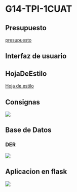 # G14-TPI-1CUAT
## Presupuesto
[presupuesto](archivos/presupuesto.md)

## Interfaz de usuario
## HojaDeEstilo
[Hoja de estilo](archivos/hojaDeEstilo.md)


## Consignas
![](https://scontent.faep26-1.fna.fbcdn.net/v/t1.6435-9/53379752_455639498306139_2985470589658988544_n.jpg?_nc_cat=104&ccb=1-7&_nc_sid=8bfeb9&_nc_ohc=_wxs8-u_n0oAX93xdnR&_nc_ht=scontent.faep26-1.fna&oh=00_AT8lNagcrlLGxk4v3qeKA_DwlsxjgklgFqEjuyMc9ow1wA&oe=636CC504)
## Base de Datos
### DER
![](https://scontent.faep26-1.fna.fbcdn.net/v/t1.6435-9/53379752_455639498306139_2985470589658988544_n.jpg?_nc_cat=104&ccb=1-7&_nc_sid=8bfeb9&_nc_ohc=_wxs8-u_n0oAX93xdnR&_nc_ht=scontent.faep26-1.fna&oh=00_AT8lNagcrlLGxk4v3qeKA_DwlsxjgklgFqEjuyMc9ow1wA&oe=636CC504)
## Aplicacion en flask
![](https://scontent.faep26-1.fna.fbcdn.net/v/t1.6435-9/53379752_455639498306139_2985470589658988544_n.jpg?_nc_cat=104&ccb=1-7&_nc_sid=8bfeb9&_nc_ohc=_wxs8-u_n0oAX93xdnR&_nc_ht=scontent.faep26-1.fna&oh=00_AT8lNagcrlLGxk4v3qeKA_DwlsxjgklgFqEjuyMc9ow1wA&oe=636CC504)
